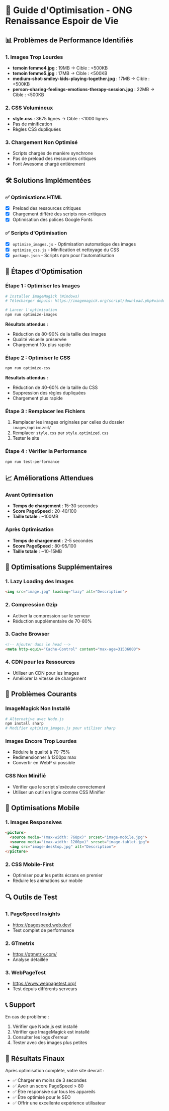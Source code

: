 # 🚀 Guide d'Optimisation - ONG Renaissance Espoir de Vie

## 📊 Problèmes de Performance Identifiés

### 1. Images Trop Lourdes
- **temoin femme4.jpg** : 19MB → Cible : <500KB
- **temoin femme5.jpg** : 17MB → Cible : <500KB  
- **medium-shot-smiley-kids-playing-together.jpg** : 17MB → Cible : <500KB
- **person-sharing-feelings-emotions-therapy-session.jpg** : 22MB → Cible : <500KB

### 2. CSS Volumineux
- **style.css** : 3675 lignes → Cible : <1000 lignes
- Pas de minification
- Règles CSS dupliquées

### 3. Chargement Non Optimisé
- Scripts chargés de manière synchrone
- Pas de preload des ressources critiques
- Font Awesome chargé entièrement

## 🛠️ Solutions Implémentées

### ✅ Optimisations HTML
- [x] Preload des ressources critiques
- [x] Chargement différé des scripts non-critiques
- [x] Optimisation des polices Google Fonts

### ✅ Scripts d'Optimisation
- [x] `optimize_images.js` - Optimisation automatique des images
- [x] `optimize_css.js` - Minification et nettoyage du CSS
- [x] `package.json` - Scripts npm pour l'automatisation

## 🎯 Étapes d'Optimisation

### Étape 1 : Optimiser les Images
```bash
# Installer ImageMagick (Windows)
# Télécharger depuis: https://imagemagick.org/script/download.php#windows

# Lancer l'optimisation
npm run optimize-images
```

**Résultats attendus :**
- Réduction de 80-90% de la taille des images
- Qualité visuelle préservée
- Chargement 10x plus rapide

### Étape 2 : Optimiser le CSS
```bash
npm run optimize-css
```

**Résultats attendus :**
- Réduction de 40-60% de la taille du CSS
- Suppression des règles dupliquées
- Chargement plus rapide

### Étape 3 : Remplacer les Fichiers
1. Remplacer les images originales par celles du dossier `images/optimized/`
2. Remplacer `style.css` par `style.optimized.css`
3. Tester le site

### Étape 4 : Vérifier la Performance
```bash
npm run test-performance
```

## 📈 Améliorations Attendues

### Avant Optimisation
- **Temps de chargement** : 15-30 secondes
- **Score PageSpeed** : 20-40/100
- **Taille totale** : ~100MB

### Après Optimisation
- **Temps de chargement** : 2-5 secondes
- **Score PageSpeed** : 80-95/100
- **Taille totale** : ~10-15MB

## 🔧 Optimisations Supplémentaires

### 1. Lazy Loading des Images
```html
<img src="image.jpg" loading="lazy" alt="Description">
```

### 2. Compression Gzip
- Activer la compression sur le serveur
- Réduction supplémentaire de 70-80%

### 3. Cache Browser
```html
<!-- Ajouter dans le head -->
<meta http-equiv="Cache-Control" content="max-age=31536000">
```

### 4. CDN pour les Ressources
- Utiliser un CDN pour les images
- Améliorer la vitesse de chargement

## 🚨 Problèmes Courants

### ImageMagick Non Installé
```bash
# Alternative avec Node.js
npm install sharp
# Modifier optimize_images.js pour utiliser sharp
```

### Images Encore Trop Lourdes
- Réduire la qualité à 70-75%
- Redimensionner à 1200px max
- Convertir en WebP si possible

### CSS Non Minifié
- Vérifier que le script s'exécute correctement
- Utiliser un outil en ligne comme CSS Minifier

## 📱 Optimisations Mobile

### 1. Images Responsives
```html
<picture>
  <source media="(max-width: 768px)" srcset="image-mobile.jpg">
  <source media="(max-width: 1200px)" srcset="image-tablet.jpg">
  <img src="image-desktop.jpg" alt="Description">
</picture>
```

### 2. CSS Mobile-First
- Optimiser pour les petits écrans en premier
- Réduire les animations sur mobile

## 🔍 Outils de Test

### 1. PageSpeed Insights
- https://pagespeed.web.dev/
- Test complet de performance

### 2. GTmetrix
- https://gtmetrix.com/
- Analyse détaillée

### 3. WebPageTest
- https://www.webpagetest.org/
- Test depuis différents serveurs

## 📞 Support

En cas de problème :
1. Vérifier que Node.js est installé
2. Vérifier que ImageMagick est installé
3. Consulter les logs d'erreur
4. Tester avec des images plus petites

## 🎉 Résultats Finaux

Après optimisation complète, votre site devrait :
- ✅ Charger en moins de 3 secondes
- ✅ Avoir un score PageSpeed > 80
- ✅ Être responsive sur tous les appareils
- ✅ Être optimisé pour le SEO
- ✅ Offrir une excellente expérience utilisateur 